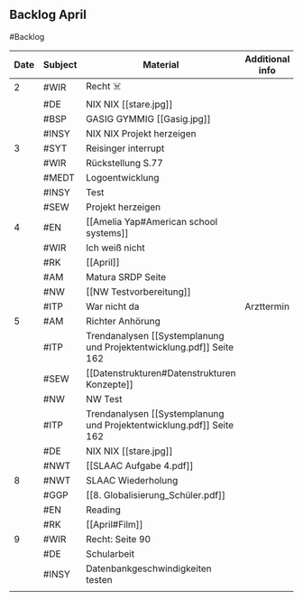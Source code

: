 ## Backlog April
#Backlog

| Date | Subject | Material                                                             | Additional info |
| ---- | ------- | -------------------------------------------------------------------- | --------------- |
| 2    | #WIR    | Recht ☠️                                                             |                 |
|      | #DE     | NIX NIX [[stare.jpg]]                                                |                 |
|      | #BSP    | GASIG GYMMIG [[Gasig.jpg]]                                           |                 |
|      | #INSY   | NIX NIX Projekt herzeigen                                            |                 |
| 3    | #SYT    | Reisinger interrupt                                                  |                 |
|      | #WIR    | Rückstellung S.77                                                    |                 |
|      | #MEDT   | Logoentwicklung                                                      |                 |
|      | #INSY   | Test                                                                 |                 |
|      | #SEW    | Projekt herzeigen                                                    |                 |
| 4    | #EN     | [[Amelia Yap#American school systems]]                               |                 |
|      | #WIR    | Ich weiß nicht                                                       |                 |
|      | #RK     | [[April]]                                                            |                 |
|      | #AM     | Matura SRDP Seite                                                    |                 |
|      | #NW     | [[NW Testvorbereitung]]                                              |                 |
|      | #ITP    | War nicht da                                                         | Arzttermin      |
| 5    | #AM     | Richter Anhörung                                                     |                 |
|      | #ITP    | Trendanalysen [[Systemplanung und Projektentwicklung.pdf]] Seite 162 |                 |
|      | #SEW    | [[Datenstrukturen#Datenstrukturen Konzepte]]                         |                 |
|      | #NW     | NW Test                                                              |                 |
|      | #ITP    | Trendanalysen [[Systemplanung und Projektentwicklung.pdf]] Seite 162 |                 |
|      | #DE     | NIX NIX [[stare.jpg]]                                                |                 |
|      | #NWT    | [[SLAAC Aufgabe 4.pdf]]                                              |                 |
| 8    | #NWT    | SLAAC Wiederholung                                                   |                 |
|      | #GGP    | [[8. Globalisierung_Schüler.pdf]]                                    |                 |
|      | #EN     | Reading                                                              |                 |
|      | #RK     | [[April#Film]]                                                       |                 |
| 9    | #WIR    | Recht: Seite 90                                                      |                 |
|      | #DE     | Schularbeit                                                          |                 |
|      | #INSY   | Datenbankgeschwindigkeiten testen                                    |                 |
|      |         |                                                                      |                 |
